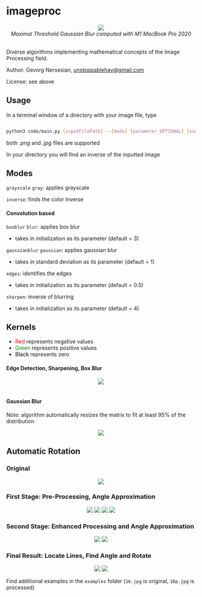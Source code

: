 # imageproc

<div align="center">
    <img src="processed/park/GaussianBlur27.jpg">
    </br>
    <div align="center">
        <em>
             Maximal Threshold Gaussian Blur computed with M1 MacBook Pro 2020
        </em>
    </div>

</div>
<br>

Diverse algorithms implementing mathematical concepts of the Image Processing field.

Author: Gevorg Nersesian, unstoppablehay@gmail.com

License: see above

## Usage

In a terminal window of a directory with your image file, type
```bash

python3 code/main.py [inputFilePath] --[mode] [parameter_OPTIONAL] [saveFilename_OPTIONAL]

```
both *.png* and *.jpg* files are supported

In your directory you will find an inverse of the inputted image


## Modes

`grayscale` `gray`: applies grayscale

`inverse`: finds the color inverse


#### Convolution based

`boxblur` `blur`: applies box blur

- takes in initialization as its parameter (default = 3)

`gaussianblur` `gaussian`: applies gaussian blur

- takes in standard deviation as its parameter (default = 1)

`edges`: identifies the edges

- takes in initialization as its parameter (default = 0.5)

`sharpen`: inverse of blurring

- takes in initialization as its parameter (default = 4)


## Kernels

- <font color="red">Red</font> represents negative values
- <font color="green">Green</font> represents positive values
- <font color="black">Black</font> represents zero

#### Edge Detection, Sharpening, Box Blur
<div align="center">
    <img src="processed/kernel_visualization/kernels_infograph.png">
</div>
<br>

#### Gaussian Blur

Note: algorithm automatically resizes the matrix to fit at least 95% of the distribution
<div align="center">
    <img src="processed/kernel_visualization/infographics_kernel.png">
</div>

## Automatic Rotation

### Original
<div align="center">
    <img src="examples/16.jpg">
</div>

### First Stage: Pre-Processing, Angle Approximation

<div align="center">
    <img src="examples/16.jpg">
    <img src="examples/16stages/binary_edition.jpg">
    <img src="examples/16stages/blurred_edition.jpg">
    <img src="examples/16stages/thresh.jpg">
</div>

### Second Stage: Enhanced Processing and Angle Approximation

<div align="center">
    <img src="examples/16stages/blurred_edition2.jpg">
    <img src="examples/16stages/thresh.jpg">
</div>

### Final Result: Locate Lines, Find Angle and Rotate
<div align="center">
    <img src="examples/16stages/lines2.jpg">
    <img src="examples/16p.jpg">
</div>

Find additional examples in the `examples` folder (`16.jpg` is original, `16p.jpg` is processed)